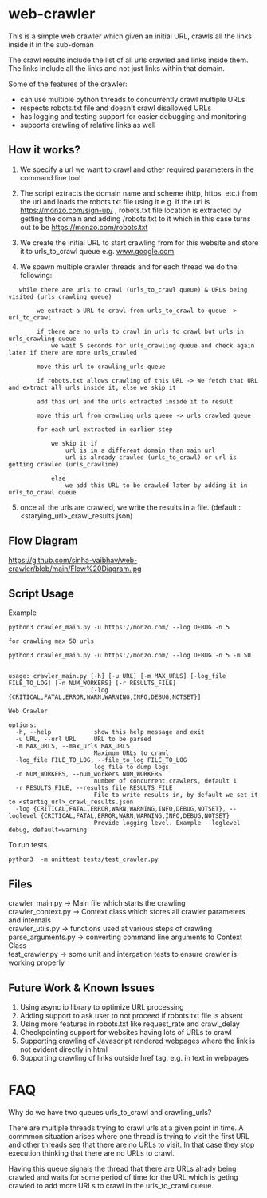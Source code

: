 # web-crawler

This is a simple web crawler which given an initial URL, crawls all the links inside it in the sub-doman

The crawl results include the list of all urls crawled and links inside them. The links include all the links and not just links within that domain. 

Some of the features of the crawler:

- can use multiple python threads to concurrently crawl multiple URLs
- respects robots.txt file and doesn't crawl disallowed URLs
- has logging and testing support for easier debugging and monitoring
- supports crawling of relative links as well



## How it works?

1. We specify a url we want to crawl and other required parameters in the command line tool
2. The script extracts the domain name and scheme (http, https, etc.) from the url and loads the robots.txt file using it
   e.g. if the url is https://monzo.com/sign-up/ , robots.txt file location is extracted by getting the domain and adding /robots.txt to it
   which in this case turns out to be https://monzo.com/robots.txt

   
3. We create the initial URL to start crawling from for this website and store it to urls_to_crawl queue
e.g. www.google.com

4. We spawn multiple crawler threads and for each thread we do the following:


```
   while there are urls to crawl (urls_to_crawl queue) & URLs being visited (urls_crawling queue)

        we extract a URL to crawl from urls_to_crawl to queue -> url_to_crawl

        if there are no urls to crawl in urls_to_crawl but urls in urls_crawling queue
            we wait 5 seconds for urls_crawling queue and check again later if there are more urls_crawled
   
        move this url to crawling_urls queue

        if robots.txt allows crawling of this URL -> We fetch that URL and extract all urls inside it, else we skip it

        add this url and the urls extracted inside it to result

        move this url from crawling_urls queue -> urls_crawled queue

        for each url extracted in earlier step

            we skip it if
                url is in a different domain than main url
                url is already crawled (urls_to_crawl) or url is getting crawled (urls_crawline)

            else 
                we add this URL to be crawled later by adding it in urls_to_crawl queue

```

5. once all the urls are crawled, we write the results in a file. (default : <starying_url>_crawl_results.json)

## Flow Diagram

https://github.com/sinha-vaibhav/web-crawler/blob/main/Flow%20Diagram.jpg


## Script Usage

Example

```
python3 crawler_main.py -u https://monzo.com/ --log DEBUG -n 5

for crawling max 50 urls

python3 crawler_main.py -u https://monzo.com/ --log DEBUG -n 5 -m 50 
```

```

usage: crawler_main.py [-h] [-u URL] [-m MAX_URLS] [-log_file FILE_TO_LOG] [-n NUM_WORKERS] [-r RESULTS_FILE]
                       [-log {CRITICAL,FATAL,ERROR,WARN,WARNING,INFO,DEBUG,NOTSET}]

Web Crawler

options:
  -h, --help            show this help message and exit
  -u URL, --url URL     URL to be parsed
  -m MAX_URLS, --max_urls MAX_URLS
                        Maximum URLs to crawl
  -log_file FILE_TO_LOG, --file_to_log FILE_TO_LOG
                        log file to dump logs
  -n NUM_WORKERS, --num_workers NUM_WORKERS
                        number of concurrent crawlers, default 1
  -r RESULTS_FILE, --results_file RESULTS_FILE
                        File to write results in, by default we set it to <startig_url>_crawl_results.json
  -log {CRITICAL,FATAL,ERROR,WARN,WARNING,INFO,DEBUG,NOTSET}, --loglevel {CRITICAL,FATAL,ERROR,WARN,WARNING,INFO,DEBUG,NOTSET}
                        Provide logging level. Example --loglevel debug, default=warning

```

To run tests
```
python3  -m unittest tests/test_crawler.py
```


## Files

crawler_main.py -> Main file which starts the crawling  
crawler_context.py -> Context class which stores all crawler parameters and internals  
crawler_utils.py -> functions used at various steps of crawling  
parse_arguments.py -> converting command line arguments to Context Class  
test_crawler.py -> some unit and intergation tests to ensure crawler is working properly


## Future Work & Known Issues

1. Using async io library to optimize URL processing
2. Adding support to ask user to not proceed if robots.txt file is absent
3. Using more features in robots.txt like request_rate and crawl_delay
4. Checkpointing support for websites having lots of URLs to crawl
5. Supporting crawling of Javascript rendered webpages where the link is not evident directly in html
6. Supporting crawling of links outside href tag. e.g. in text in webpages


# FAQ

Why do we have two queues urls_to_crawl and crawling_urls?

There are multiple threads trying to crawl urls at a given point in time. A commmon situation arises where one thread is trying to visit the first URL and other threads see that there are no URLs to visit. In that case they stop execution thinking that there are no URLs to crawl.

Having this queue signals the thread that there are URLs alrady being crawled and waits for some period of time for the URL which is geting crawled to add more URLs to crawl in the urls_to_crawl queue.





